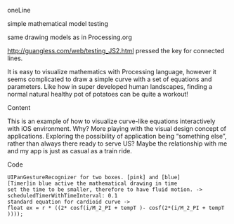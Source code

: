 oneLine

simple mathematical model testing

same drawing models as in Processing.org

<a>http://guangless.com/web/testing_JS2.html </a> pressed the key for connected lines.

It is easy to visualize mathematics with Processing language, however it seems complicated to draw a simple curve with a set of equations and parameters. Like how in super developed human landscapes, finding a normal natural healthy pot of potatoes can be quite a workout! 

Content

This is an example of how to visualize curve-like equations interactively with iOS environment. 
Why? 
More playing with the visual design concept of applications. 
Exploring the possibility of application being “something else”, rather than always there ready to serve US? Maybe the relationship with me and my app is just as casual as a train ride. 

Code

    UIPanGestureRecognizer for two boxes. [pink] and [blue]
    [Timer]in blue active the mathematical drawing in time
    set the time to be smaller, therefore to have fluid motion. -> scheduledTimerWithTimeInterval: 0.1 
    standard equation for cardioid curve -> 
    float ex = r * ((2* cosf(i/M_2_PI + tempT )- cosf(2*(i/M_2_PI + tempT ))));
  
  
  
  

